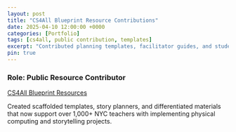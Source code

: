 ```yaml
---
layout: post
title: "CS4All Blueprint Resource Contributions"
date: 2025-04-10 12:00:00 +0000
categories: [Portfolio]
tags: [cs4all, public contribution, templates]
excerpt: "Contributed planning templates, facilitator guides, and student coding tools to the public CS4All Blueprint platform."
pin: true
---
```


### Role: Public Resource Contributor  
[CS4All Blueprint Resources](https://blueprint.cs4all.nyc/resources)  

Created scaffolded templates, story planners, and differentiated materials that now support over 1,000+ NYC teachers with implementing physical computing and storytelling projects.
